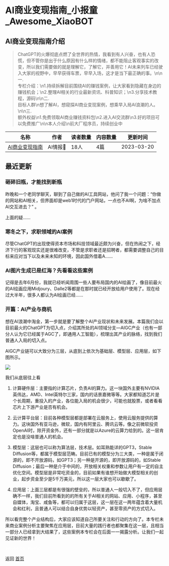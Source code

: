 # AI商业变现指南_小报童_Awesome_XiaoBOT

## AI商业变现指南介绍
> ChatGPT的火爆彻底点燃了全世界的热情，我看到有人兴奋，也有人恐慌，但不管你是出于什么原因有什么样的情绪，都不能阻止客观事实的改变，所以我们需要做的就是理解它，了解它，并善用它！AI未来列车已经驶入大家的视野中，早早获得车票，早早入场，这才是当下最正确的事。\n\n一.  
专栏介绍：\n1.持续拆解目前围绕AI的赚钱案例，让大家看到隐藏在身边的赚钱机会；\n2.整理AI相关的行业最新资讯、科普知识；\n3.分享技术教程，源码\n\n二.  
目标人群\n想了解AI，想窥探AI商业变现案例，想乘早入局AI浪潮的人。\n\n三.  
额外权益\n1.免费领取AI商业赚钱资料包\n2.进入AI交流群\n3.好的项目可以免费推广\n\n本人介绍\n前大厂程序员，持续创业中  
  


|名称|作者|读者数量|内容数量|更新时间|
|---|---|---|---|---|
|[AI商业变现指南](https://xiaobot.net/p/aimoney?refer=9c3f1c95-a052-465a-9902-f6d75080262a)|AI情报🐑|18人|4篇|2023-03-20|

## 最近更新
### 砸碎旧瓶，才能找到新瓶

昨晚和一个老同学聊天，聊到了自己做的AI工具网站，他问了我一个问题：“你做的网站和AI相关，但界面却是web1时代的门户网站，一点也不AI啊，为啥不加点AI交互进去？”
。

上面的疑......

### 寒冬之下，求职领域的AI案例

尽管ChatGPT的出现使得资本市场和科技领域最近颇为兴奋，但在热闹之下，经济下行的客观现实还是很难改变，不管是求职者还是招聘者，都需要调整自己的目标来应对当下以及未来未知的环境，因此国外借着A......

### AI图片生成已是红海？先看看这些案例

记得是去年6月份，我就已经听闻周围一些人要布局国内的AI绘画了，像目前最火的AI绘画应用Midjoury、Dalle2等都是在那时就已经开放给用户使用了。现在经过大半年，很多人都认为AI绘画已经......

### 开篇：AI产业与商机

想在AI浪潮中淘金，第一步就是要了解整个AI产业现状和未来发展。本篇我们会以目前最火的ChatGPT为切入点，介绍其所处的AI领域分支—AIGC产业（也有一部分人认为它已经属于AGC了，即通用人工智能），梳理出其产业的脉络，找到我们普通人入局的切入点。

AIGC产业链可以大致分为三层，从底到上依次为基础层、模型层、应用层，如下图所示。

![](https://static.xiaobot.net/file/2023-03-13/122257/bc309a199043fe488622ab1c0cd29341.png)

我们从底层往上看

  1. 计算硬件层：主要指的计算芯片，负责AI的算力。这一块国外主要有NVIDIA英伟达，AMD、Intel英特尔三家，国内的话景嘉微等等。大家都知道芯片是个长周期，重投入的产业，各位能入局的机会很少，可能也就股票，或者看看芯片上下游产业是否有机会。

  2. 云计算平台层：目前各种模型层都是部署在云服务上，使用云服务提供的算力。这块国外有亚马逊，微软，国内有阿里云、腾讯云等。像之前微软投资OpenAI时，除开资金外，还有一部分就是以Azure的云算力给到的。这一层肯定也是没啥普通人的机会。

  3. 模型层：这层也可以称为算法层，技术层。如耳熟能详的GPT3，Stable Diffusion等，都属于模型层范畴。目前已有的模型分为三大类，一种是属于闭源的，即不开放源码，如GPT3；另一种是开源的，即开放源码的，如Stable Diffusion；最后一种是介于中间的，开放相关权重和参数让用户有一定的自主优化空间。模型层是非常吃资金的，目前如果有谁想开始做大模型相关的创业，起步资金至少是5千万美元，所以这一层大家也可以歇歇了。

  4. 应用层：上面三层都是有很强的壁垒的，所以普通人一般切入不了，但应用层确不一样，我们目前所看到的的所有关于AI相关的网站、应用、小程序，甚至自媒体，淘宝、咸鱼等，都可以归属于这层，这一层在这一两年蕴含着大量机会和红利，且普通人可以结合自身优势以轻资产，甚至零资产的方式切入。

所以看完整个产业结构后，大家应该知道自己所要关注和行动的方向了。本专栏未来商业案例分析主要聚焦在应用层，目前大量的践行者也都聚集在这一层，且相当一部分人已经拿到大结果了，这些案例本专栏会在后面一一揭露分析。让我们一起见证新的世界！


<a href="https://github.com/Reno9527/awesome-xiaobot" style="color: white; text-decoration: none;">awesome-xiaobot</a>

返回 [首页](../README.md)
